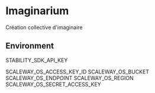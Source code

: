# Imaginarium

Création collective d'imaginaire

## Environment

STABILITY_SDK_API_KEY

SCALEWAY_OS_ACCESS_KEY_ID
SCALEWAY_OS_BUCKET
SCALEWAY_OS_ENDPOINT
SCALEWAY_OS_REGION
SCALEWAY_OS_SECRET_ACCESS_KEY
